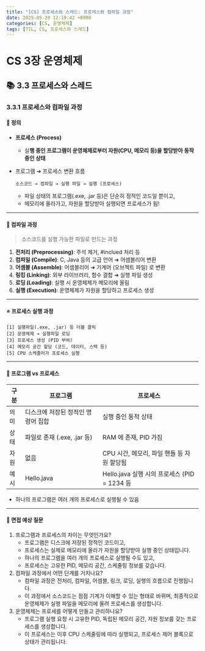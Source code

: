 ```yaml
---
title: "[CS] 프로세스와 스레드: 프로레스와 컴파일 과정"
date: 2025-05-20 12:19:42 +0900
categories: [CS, 운영체제]
tags: [TIL, CS, 프로세스와 스레드]
---
```

# CS 3장 운영체제
## 📚 3.3 프로세스와 스레드

### 3.3.1 프로세스와 컴파일 과정

#### 📘 정의
- **프로세스 (Process)**
  - 실**행 중인 프로그램이 운영체제로부터 자원(CPU, 메모리 등)을 할당받아 동작 중인 상태**

- 프로그램 ➔ 프로세스 변환 흐름
  
  ```plaintext
  소스코드 ➔ 컴파일 ➔ 실행 파일 ➔ 실행 (프로세스)
  ```
  - 파일 상태의 프로그램(.exe, .jar 등)은 단순히 정적인 코드일 뿐이고, 
  - 메모리에 올라가고, 자원을 할당받아 실행되면 프로세스가 됨!

---

#### 📌 컴파일 과정
> 소스코드를 실행 가능한 파일로 만드는 과정

1. **전처리 (Preprocessing)**: 주석 제거, #inclued 처리 등
2. **컴파일 (Compile)**: C, Java 등의 고급 언어 ➔ 어셈블리어 변환
3. **어셈블 (Assemble)**: 어셈블리어 ➔ 기계어 (오브젝트 파일) 로 변환
4. **링킹 (Linking)**: 외부 라이브러리, 함수 결합 ➔ 실행 파일 생성
5. **로딩 (Loading)**: 실행 시 운영체제가 메모리에 올림
6. **실행 (Execution)**: 운영체제가 자원을 할당하고 프로세스 생성

---

#### ⭐️ 프로세스 실행 과정
```plaintext
[1] 실행파일(.exe, .jar) 등 더블 클릭
[2] 운영체제 ➔ 실행파일 로딩
[3] 프로세스 생성 (PID 부여)
[4] 메모리 공간 할당 (코드, 데이터, 스택 등)
[5] CPU 스케줄러가 프로세스 실행
```

---

#### 🎯 프로그램 vs 프로세스

| 구분 | 프로그램                  | 프로세스                                |
|----|-----------------------|-------------------------------------|
| 의미 | 디스크에 저장된 정적인 명령어 집합   | 실행 중인 동적 상태                         |
| 상태 | 파일로 존재 (.exe, .jar 등) | RAM 에 존재, PID 가짐                    |
| 자원 | 없음                    | CPU 시간, 메모리, 파일 핸들 등 자원 할당됨         |
| 예시 | Hello.java            | Hello.java 실행 시의 프로세스 (PID = 1234 등 |

- 하나의 프로그램은 여러 개의 프로세스로 실행될 수 있음

---

#### 🎤 면접 예상 질문
1. 프로그램과 프로세스의 차이는 무엇인가요?
   - 프로그램은 디스크에 저장된 정적인 코드이고,
   - 프로세스는 실제로 메모리에 올라가 자원을 할당받아 실행 중인 상태입니다.
   - 하나의 프로그램을 여러 개의 프로세스로 실행될 수도 있고,
   - 프로세스는 고유한 PID, 메모리 공간, 스케줄링 정보를 갖습니다.
2. 컴파일 과정에서 어떤 단계를 거치나요?
   - 컴파일 과정은 전처리, 컴파일, 어셈블, 링크, 로딩, 실행의 흐름으로 진행됩니다.
   - 이 과정에서 소스코드는 점점 기계가 이해할 수 있는 형태로 바뀌며, 최종적으로 운영체제가 실행 파일을 메모리에 올려 프로세스를 생성합니다.
3. 운영체제는 프로세를 어떻게 만들고 관리하나요?
   - 프로그램 실행 요청 시 고유한 PID, 독립된 메모리 공간, 자원 정보를 갖는 프로세스를 생성합니다.
   - 이 프로세스는 이후 CPU 스케줄링에 따라 실행되고, 프로세스 제어 블록으로 상태가 관리됩니다.
